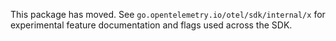 This package has moved. See `go.opentelemetry.io/otel/sdk/internal/x` for experimental feature documentation and flags used across the SDK.
